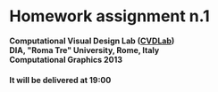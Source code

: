 # Homework assignment n.1
**Computational Visual Design Lab ([CVDLab](https://github.com/cvdlab))**  
**DIA, "Roma Tre" University, Rome, Italy**  
**Computational Graphics 2013**  

#### It will be delivered at 19:00